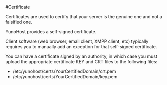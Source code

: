 #Certificate

Certificates are used to certify that your server is the genuine one and not a falsified one.

YunoHost provides a self-signed certificate.

Client software (web browser, email client, XMPP client, etc) typically requires you to manually add an exception for that self-signed certificate.

You can have a certificate signed by an authority, in which case you must upload the appropriate certificate KEY and CRT files to the following files:

* /etc/yunohost/certs/YourCertifiedDomain/crt.pem
* /etc/yunohost/certs/YourCertifiedDomain/key.pem
